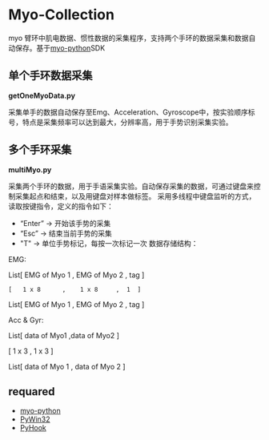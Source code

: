 # Myo-Collection
myo 臂环中肌电数据、惯性数据的采集程序，支持两个手环的数据采集和数据自动保存。基于[myo-python](https://github.com/NiklasRosenstein/myo-python)SDK

## 单个手环数据采集
__getOneMyoData.py__

采集单手的数据自动保存至Emg、Acceleration、Gyroscope中，按实验顺序标号，特点是采集频率可以达到最大，分辨率高，用于手势识别采集实验。


## 多个手环采集
__multiMyo.py__

采集两个手环的数据，用于手语采集实验。自动保存采集的数据，可通过键盘来控制采集起点和结束，以及用键盘对样本做标签。
采用多线程中键盘监听的方式，读取按键指令，定义的指令如下：
- “Enter” -> 开始该手势的采集
- “Esc” -> 结束当前手势的采集
- "T" -> 单位手势标记，每按一次标记一次
数据存储结构：

EMG:

List[ EMG of Myo 1 , EMG of Myo 2 , tag ]

    [   1 x 8      ,    1 x 8     ,  1  ]
    
List[ EMG of Myo 1 , EMG of Myo 2 , tag ]



Acc & Gyr:

List[ data of Myo1 ,data of Myo2  ]

[   1 x 3      ,    1 x 3     ]

List[ data of Myo 1 , data of Myo 2 ]

## requared
- [myo-python](https://github.com/NiklasRosenstein/myo-python)
- [PyWin32](http://www.lfd.uci.edu/~gohlke/pythonlibs/)
- [PyHook](http://www.lfd.uci.edu/~gohlke/pythonlibs/)
 


